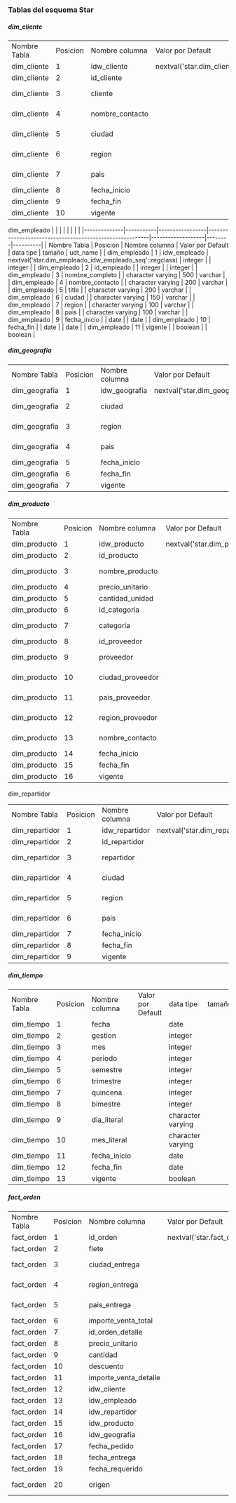 ### Tablas del esquema Star

##### dim_cliente
|              |           |                 |                                                       |                   |        |          | 
|--------------|-----------|-----------------|-------------------------------------------------------|-------------------|--------|----------| 
| Nombre Tabla | Posicion  | Nombre columna  | Valor por Default                                     | data tipe         | tamaño | udt_name | 
| dim_cliente  | 1         | idw_cliente     | nextval('star.dim_cliente_idw_cliente_seq'::regclass) | integer           |        | integer  | 
| dim_cliente  | 2         | id_cliente      |                                                       | integer           |        | integer  | 
| dim_cliente  | 3         | cliente         |                                                       | character varying | 100    | varchar  | 
| dim_cliente  | 4         | nombre_contacto |                                                       | character varying | 200    | varchar  | 
| dim_cliente  | 5         | ciudad          |                                                       | character varying | 200    | varchar  | 
| dim_cliente  | 6         | region          |                                                       | character varying | 100    | varchar  | 
| dim_cliente  | 7         | pais            |                                                       | character varying | 100    | varchar  | 
| dim_cliente  | 8         | fecha_inicio    |                                                       | date              |        | date     | 
| dim_cliente  | 9         | fecha_fin       |                                                       | date              |        | date     | 
| dim_cliente  | 10        | vigente         |                                                       | boolean           |        | boolean  | 


dim_empleado
|              |           |                 |                                                         |                   |        |          | 
|--------------|-----------|-----------------|---------------------------------------------------------|-------------------|--------|----------| 
| Nombre Tabla | Posicion  | Nombre columna  | Valor por Default                                       | data tipe         | tamaño | udt_name | 
| dim_empleado | 1         | idw_empleado    | nextval('star.dim_empleado_idw_empleado_seq'::regclass) | integer           |        | integer  | 
| dim_empleado | 2         | id_empleado     |                                                         | integer           |        | integer  | 
| dim_empleado | 3         | nombre_completo |                                                         | character varying | 500    | varchar  | 
| dim_empleado | 4         | nombre_contacto |                                                         | character varying | 200    | varchar  | 
| dim_empleado | 5         | title           |                                                         | character varying | 200    | varchar  | 
| dim_empleado | 6         | ciudad          |                                                         | character varying | 150    | varchar  | 
| dim_empleado | 7         | region          |                                                         | character varying | 100    | varchar  | 
| dim_empleado | 8         | pais            |                                                         | character varying | 100    | varchar  | 
| dim_empleado | 9         | fecha_inicio    |                                                         | date              |        | date     | 
| dim_empleado | 10        | fecha_fin       |                                                         | date              |        | date     | 
| dim_empleado | 11        | vigente         |                                                         | boolean           |        | boolean  | 


##### dim_geografia
|               |           |                |                                                           |                   |        |          | 
|---------------|-----------|----------------|-----------------------------------------------------------|-------------------|--------|----------| 
| Nombre Tabla  | Posicion  | Nombre columna | Valor por Default                                         | data tipe         | tamaño | udt_name | 
| dim_geografia | 1         | idw_geografia  | nextval('star.dim_geografia_idw_geografia_seq'::regclass) | integer           |        | integer  | 
| dim_geografia | 2         | ciudad         |                                                           | character varying | 100    | varchar  | 
| dim_geografia | 3         | region         |                                                           | character varying | 100    | varchar  | 
| dim_geografia | 4         | pais           |                                                           | character varying | 100    | varchar  | 
| dim_geografia | 5         | fecha_inicio   |                                                           | date              |        | date     | 
| dim_geografia | 6         | fecha_fin      |                                                           | date              |        | date     | 
| dim_geografia | 7         | vigente        |                                                           | boolean           |        | boolean  | 


##### dim_producto
|              |           |                  |                                                         |                   |        |          | 
|--------------|-----------|------------------|---------------------------------------------------------|-------------------|--------|----------| 
| Nombre Tabla | Posicion  | Nombre columna   | Valor por Default                                       | data tipe         | tamaño | udt_name | 
| dim_producto | 1         | idw_producto     | nextval('star.dim_producto_idw_producto_seq'::regclass) | integer           |        | integer  | 
| dim_producto | 2         | id_producto      |                                                         | integer           |        | integer  | 
| dim_producto | 3         | nombre_producto  |                                                         | character varying | 100    | varchar  | 
| dim_producto | 4         | precio_unitario  |                                                         | numeric           |        | numeric  | 
| dim_producto | 5         | cantidad_unidad  |                                                         | numeric           |        | numeric  | 
| dim_producto | 6         | id_categoria     |                                                         | integer           |        | integer  | 
| dim_producto | 7         | categoria        |                                                         | character varying | 100    | varchar  | 
| dim_producto | 8         | id_proveedor     |                                                         | integer           |        | integer  | 
| dim_producto | 9         | proveedor        |                                                         | character varying | 180    | varchar  | 
| dim_producto | 10        | ciudad_proveedor |                                                         | character varying | 100    | varchar  | 
| dim_producto | 11        | pais_proveedor   |                                                         | character varying | 100    | varchar  | 
| dim_producto | 12        | region_proveedor |                                                         | character varying | 100    | varchar  | 
| dim_producto | 13        | nombre_contacto  |                                                         | character varying | 100    | varchar  | 
| dim_producto | 14        | fecha_inicio     |                                                         | date              |        | date     | 
| dim_producto | 15        | fecha_fin        |                                                         | date              |        | date     | 
| dim_producto | 16        | vigente          |                                                         | boolean           |        | boolean  | 


dim_repartidor

|                |           |                |                                                             |                   |        |          | 
|----------------|-----------|----------------|-------------------------------------------------------------|-------------------|--------|----------| 
| Nombre Tabla   | Posicion  | Nombre columna | Valor por Default                                           | data tipe         | tamaño | udt_name | 
| dim_repartidor | 1         | idw_repartidor | nextval('star.dim_repartidor_idw_repartidor_seq'::regclass) | integer           |        | integer  | 
| dim_repartidor | 2         | id_repartidor  |                                                             | integer           |        | integer  | 
| dim_repartidor | 3         | repartidor     |                                                             | character varying | 200    | varchar  | 
| dim_repartidor | 4         | ciudad         |                                                             | character varying | 200    | varchar  | 
| dim_repartidor | 5         | region         |                                                             | character varying | 100    | varchar  | 
| dim_repartidor | 6         | pais           |                                                             | character varying | 100    | varchar  | 
| dim_repartidor | 7         | fecha_inicio   |                                                             | date              |        | date     | 
| dim_repartidor | 8         | fecha_fin      |                                                             | date              |        | date     | 
| dim_repartidor | 9         | vigente        |                                                             | boolean           |        | boolean  | 


##### dim_tiempo
|              |           |                |                   |                   |        |          | 
|--------------|-----------|----------------|-------------------|-------------------|--------|----------| 
| Nombre Tabla | Posicion  | Nombre columna | Valor por Default | data tipe         | tamaño | udt_name | 
| dim_tiempo   | 1         | fecha          |                   | date              |        | date     | 
| dim_tiempo   | 2         | gestion        |                   | integer           |        | integer  | 
| dim_tiempo   | 3         | mes            |                   | integer           |        | integer  | 
| dim_tiempo   | 4         | periodo        |                   | integer           |        | integer  | 
| dim_tiempo   | 5         | semestre       |                   | integer           |        | integer  | 
| dim_tiempo   | 6         | trimestre      |                   | integer           |        | integer  | 
| dim_tiempo   | 7         | quincena       |                   | integer           |        | integer  | 
| dim_tiempo   | 8         | bimestre       |                   | integer           |        | integer  | 
| dim_tiempo   | 9         | dia_literal    |                   | character varying |        | varchar  | 
| dim_tiempo   | 10        | mes_literal    |                   | character varying |        | varchar  | 
| dim_tiempo   | 11        | fecha_inicio   |                   | date              |        | date     | 
| dim_tiempo   | 12        | fecha_fin      |                   | date              |        | date     | 
| dim_tiempo   | 13        | vigente        |                   | boolean           |        | boolean  | 


##### fact_orden
|              |           |                       |                                                   |                   |        |          | 
|--------------|-----------|-----------------------|---------------------------------------------------|-------------------|--------|----------| 
| Nombre Tabla | Posicion  | Nombre columna        | Valor por Default                                 | data tipe         | tamaño | udt_name | 
| fact_orden   | 1         | id_orden              | nextval('star.fact_orden_id_orden_seq'::regclass) | integer           |        | integer  | 
| fact_orden   | 2         | flete                 |                                                   | numeric           |        | numeric  | 
| fact_orden   | 3         | ciudad_entrega        |                                                   | character varying | 15     | varchar  | 
| fact_orden   | 4         | region_entrega        |                                                   | character varying | 15     | varchar  | 
| fact_orden   | 5         | pais_entrega          |                                                   | character varying | 100    | varchar  | 
| fact_orden   | 6         | importe_venta_total   |                                                   | numeric           |        | numeric  | 
| fact_orden   | 7         | id_orden_detalle      |                                                   | integer           |        | integer  | 
| fact_orden   | 8         | precio_unitario       |                                                   | numeric           |        | numeric  | 
| fact_orden   | 9         | cantidad              |                                                   | numeric           |        | numeric  | 
| fact_orden   | 10        | descuento             |                                                   | numeric           |        | numeric  | 
| fact_orden   | 11        | importe_venta_detalle |                                                   | numeric           |        | numeric  | 
| fact_orden   | 12        | idw_cliente           |                                                   | integer           |        | integer  | 
| fact_orden   | 13        | idw_empleado          |                                                   | integer           |        | integer  | 
| fact_orden   | 14        | idw_repartidor        |                                                   | integer           |        | integer  | 
| fact_orden   | 15        | idw_producto          |                                                   | integer           |        | integer  | 
| fact_orden   | 16        | idw_geografia         |                                                   | integer           |        | integer  | 
| fact_orden   | 17        | fecha_pedido          |                                                   | date              |        | date     | 
| fact_orden   | 18        | fecha_entrega         |                                                   | date              |        | date     | 
| fact_orden   | 19        | fecha_requerido       |                                                   | date              |        | date     | 
| fact_orden   | 20        | origen                |                                                   | character varying | 20     | varchar  | 
